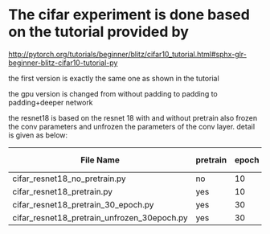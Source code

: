 # The cifar experiment is done based on the tutorial provided by 
http://pytorch.org/tutorials/beginner/blitz/cifar10_tutorial.html#sphx-glr-beginner-blitz-cifar10-tutorial-py


the first version is exactly the same one as shown in the tutorial

the gpu version is changed from without padding to padding to padding+deeper network

the resnet18 is based on the resnet 18 with and without pretrain also frozen the conv parameters and unfrozen the parameters of the conv layer. detail is given as below:

| File Name                                 | pretrain    |epoch|frozen conv|result|
| ------------------------------------------|------------- |-----|----------|------|
| cifar_resnet18_no_pretrain.py             | no           |10   |n/a|     71 %|
| cifar_resnet18_pretrain.py                | yes          |10   |yes|   76 %|
| cifar_resnet18_pretrain_30_epoch.py       | yes          |30   |yes|   77 %|
|cifar_resnet18_pretrain_unfrozen_30epoch.py|  yes         |30   |no|    |
 
